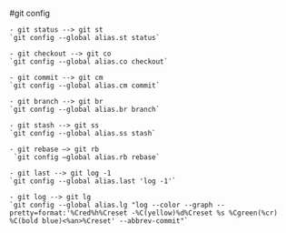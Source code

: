 #git config

	- git status --> git st
    `git config --global alias.st status`

	- git checkout --> git co
    `git config --global alias.co checkout`

	- git commit --> git cm
    `git config --global alias.cm commit`

	- git branch --> git br
    `git config --global alias.br branch`

	- git stash --> git ss
    `git config --global alias.ss stash`

	- git rebase —> git rb
     `git config —global alias.rb rebase`

	- git last --> git log -1
    `git config --global alias.last 'log -1'`

	- git log --> git lg
    `git config --global alias.lg "log --color --graph --pretty=format:'%Cred%h%Creset -%C(yellow)%d%Creset %s %Cgreen(%cr) %C(bold blue)<%an>%Creset' --abbrev-commit"`
